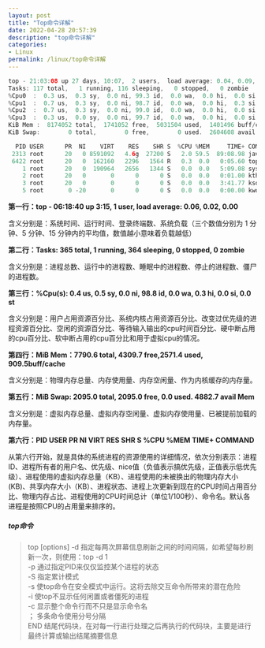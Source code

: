 ```yaml
---
layout: post
title: "Top命令详解"
date: 2022-04-28 20:57:39
description: "top命令详解"
categories:
- Linux
permalink: /linux/top命令详解
---
```


```java
top - 21:03:08 up 27 days, 10:07,  2 users,  load average: 0.04, 0.09, 0.07
Tasks: 117 total,   1 running, 116 sleeping,   0 stopped,   0 zombie
%Cpu0  :  0.3 us,  0.3 sy,  0.0 ni, 99.3 id,  0.0 wa,  0.0 hi,  0.0 si,  0.0 st
%Cpu1  :  0.7 us,  0.3 sy,  0.0 ni, 98.7 id,  0.0 wa,  0.0 hi,  0.3 si,  0.0 st
%Cpu2  :  0.7 us,  0.3 sy,  0.0 ni, 99.0 id,  0.0 wa,  0.0 hi,  0.0 si,  0.0 st
%Cpu3  :  0.3 us,  0.0 sy,  0.0 ni, 99.7 id,  0.0 wa,  0.0 hi,  0.0 si,  0.0 st
KiB Mem :  8174052 total,  1741052 free,  5031504 used,  1401496 buff/cache
KiB Swap:        0 total,        0 free,        0 used.  2604608 avail Mem

  PID USER      PR  NI    VIRT    RES    SHR S  %CPU %MEM     TIME+ COMMAND
 2313 root      20   0 8591092   4.6g  27200 S   2.0 59.5  89:08.98 java
 6422 root      20   0  162160   2296   1564 R   0.3  0.0   0:05.60 top
    1 root      20   0  190964   2656   1344 S   0.0  0.0   5:09.08 systemd
    2 root      20   0       0      0      0 S   0.0  0.0   0:01.00 kthreadd
    3 root      20   0       0      0      0 S   0.0  0.0   3:41.77 ksoftirqd/0
    5 root       0 -20       0      0      0 S   0.0  0.0   0:00.00 kworker/0:0H
```

**第一行：top - 06:18:40 up 3:15, 1 user, load average: 0.06, 0.02, 0.00**  

含义分别是：系统时间、运行时间、登录终端数、系统负载（三个数值分别为 1 分钟、5 分钟、15 分钟内的平均值，数值越小意味着负载越低）  

**第二行：Tasks: 365 total, 1 running, 364 sleeping, 0 stopped, 0 zombie**  

含义分别是：进程总数、运行中的进程数、睡眠中的进程数、停止的进程数、僵尸的进程数。  

**第三行：%Cpu(s): 0.4 us, 0.5 sy, 0.0 ni, 98.8 id, 0.0 wa, 0.3 hi, 0.0 si, 0.0 st**  

含义分别是：用户占用资源百分比、系统内核占用资源百分比、改变过优先级的进程资源百分比、空闲的资源百分比、等待输入输出的cpu时间百分比、硬中断占用的cpu百分比、软中断占用的cpu百分比和用于虚拟cpu的情况。  

**第四行：MiB Mem：7790.6 total, 4309.7 free,2571.4 used, 909.5buff/cache**  

含义分别是：物理内存总量、内存使用量、内存空闲量、作为内核缓存的内存量。  

**第五行：MiB Swap: 2095.0 total, 2095.0 free, 0.0 used. 4882.7 avail Mem**  

含义分别是：虚拟内存总量、虚拟内存空闲量、虚拟内存使用量、已被提前加载的内存量。  

**第六行：PID USER PR NI VIRT RES SHR S %CPU %MEM TIME+ COMMAND**  

从第六行开始，就是具体的系统进程的资源使用的详细情况，依次分别表示：进程ID、进程所有者的用户名、优先级、nice值（负值表示搞优先级，正值表示低优先级）、进程使用的虚拟内存总量（KB）、进程使用的未被换出的物理内存大小(KB)、共享内存大小（KB）、进程状态、进程上次更新到现在的CPU时间占用百分比、物理内存占比、进程使用的CPU时间总计（单位1/100秒）、命令名。默认各进程是按照CPU的占用量来排序的。  

##### top命令
> top [options] 
> -d	指定每两次屏幕信息刷新之间的时间间隔，如希望每秒刷新一次，则使用：top -d 1  
> -p	通过指定PID来仅仅监控某个进程的状态  
> -S	指定累计模式  
> -s	使top命令在安全模式中运行。这将去除交互命令所带来的潜在危险  
> -i	 使top不显示任何闲置或者僵死的进程  
> -c	显示整个命令行而不只是显示命令名  
> ；          多条命令使用分号分隔  
> END      结尾代码块，在对每一行进行处理之后再执行的代码块，主要是进行最终计算或输出结尾摘要信息  

